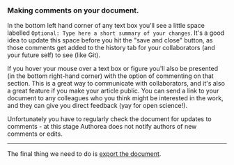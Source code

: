 ### Making comments on your document.

In the bottom left hand corner of any text box you'll see a little space labelled ```Optional: Type here a short summary of your changes```. It's a good idea to update this space before you hit the "save and close" button, as those comments get added to the history tab for your collaborators (and your future self) to see (like Git).

If you hover your mouse over a text box or figure you'll also be presented (in the bottom right-hand corner) with the option of commenting on that section. This is a great way to communicate with collaborators, and it's also a great feature if you make your article public. You can send a link to your document to any colleagues who you think might be interested in the work, and they can give you direct feedback (yay for open science!).

Unfortunately you have to regularly check the document for updates to comments - at this stage Authorea does not notify 
authors of new comments or edits.

----
The final thing we need to do is [export the document](../10_exportingDocument/expotingFinalDocument.md).
